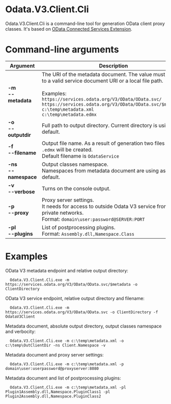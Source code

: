 # Odata.V3.Client.Cli

Odata.V3.Client.Cli is a command-line tool for generation OData client proxy classes. It's based on [OData Connected Services Extension](https://github.com/OData/ODataConnectedService).


# Command-line arguments


| Argument                  | Description |
| -------------             | ----------- |
| **-m**<br>**--metadata**  |The URI of the metadata document. The value must be set to a valid service document URI or a local file path.<br><br>Examples:<br> ```https://services.odata.org/V3/OData/OData.svc/```<br>```https://services.odata.org/V3/OData/OData.svc/$metadata```<br>```c:\temp\metadata.xml```<br>```c:\temp\metadata.edmx``` |
| **-o**<br>**--outputdir** |Full path to output directory. Current directory is using as a default.|
| **-f**<br>**--filename**  |Output file name. As a result of generation two files ```.cs``` and ```.edmx``` will be created.<br>Default filename is ```OdataService```|
|**-ns**<br>**--namespace** |Output classes namespace.<br>Namespaces from metadata document are using as a default.|
|**-v**<br>**--verbose**    |Turns on the console output.| 
|**-p**<br>**--proxy**      |Proxy server settings.<br>It needs for access to outside Odata V3 service from private networks.<br>Format: ```domain\user:password@SERVER:PORT```
|**-pl**<br>**--plugins**   |List of postprocessing plugins.<br>Format: ```Assembly.dll,Namespace.Class```|


# Examples


OData V3 metadata endpoint and relative output directory:
```
  Odata.V3.Client.Cli.exe -m https://services.odata.org/V3/OData/OData.svc/$metadata -o ClientDirectory
```
OData V3 service endpoint, relative output directory and filename:
```
  Odata.V3.Client.Cli.exe -m https://services.odata.org/V3/OData/OData.svc -o ClientDirectory -f OdataV3Client
```
Metadata document, absolute output directory, output classes namespace and verbocity:
```
  Odata.V3.Client.Cli.exe -m c:\temp\metadata.xml -o c:\temp\OutClientDir -ns Client.Namespace -v
```
Metadata document and proxy server settings:
```
  Odata.V3.Client.Cli.exe -m c:\temp\metadata.xml -p domain\user:userpassword@proxyserver:8080
```
Metadata document and list of postprocessing plugins:
```
  Odata.V3.Client.Cli.exe -m c:\temp\metadata.xml -pl Plugin1Assembly.dll,Namespace.PluginClass1 -pl Plugin2Assembly.dll,Namespace.PluginClass2
```

